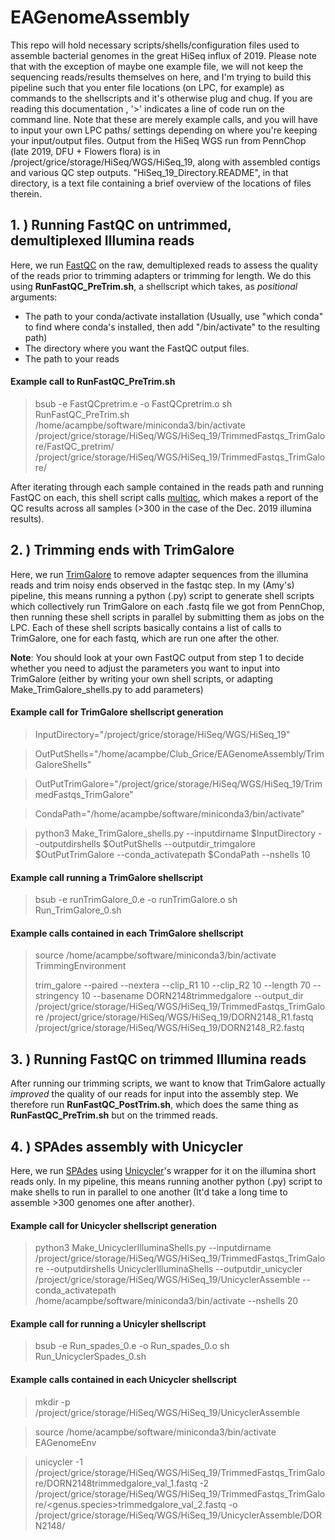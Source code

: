 # EAGenomeAssembly
This repo will hold necessary scripts/shells/configuration files used to assemble bacterial genomes in the great HiSeq influx of 2019. Please note that with the exception of maybe one example file, we will not keep the sequencing reads/results
 themselves on here, and I'm trying to build this pipeline such that you enter file locations (on LPC, for example) as commands to the shellscripts and it's otherwise plug and chug. If you are reading this documentation , '>' indicates a line of code run on the command line. Note that these are merely example calls, and you will have to input your own LPC paths/ settings depending on where you're keeping your input/output files. Output from the HiSeq WGS run from PennChop (late 2019, DFU + Flowers flora) is in /project/grice/storage/HiSeq/WGS/HiSeq_19, along with assembled contigs and various QC step outputs. "HiSeq_19_Directory.README", in that directory, is a text file containing a brief overview of the locations of files therein. 


## 1. ) Running FastQC on untrimmed, demultiplexed Illumina reads 
Here, we run [FastQC](https://www.bioinformatics.babraham.ac.uk/projects/fastqc/) on the raw, demultiplexed reads to assess the quality of the reads prior to trimming adapters or trimming for length. We do this using **RunFastQC_PreTrim.sh**, a shellscript which takes, as *positional* arguments:
- The path to your conda/activate installation (Usually, use "which conda" to find where conda's installed, then add "/bin/activate" to the resulting path)
 - The directory where you want the FastQC output files.  
 - The path to your reads

#### Example call to RunFastQC_PreTrim.sh
>  bsub -e FastQCpretrim.e -o FastQCpretrim.o sh RunFastQC_PreTrim.sh /home/acampbe/software/miniconda3/bin/activate /project/grice/storage/HiSeq/WGS/HiSeq_19/TrimmedFastqs_TrimGalore/FastQC_pretrim/ /project/grice/storage/HiSeq/WGS/HiSeq_19/TrimmedFastqs_TrimGalore/

After iterating through each sample contained in the reads path and running FastQC on each, this shell script calls [multiqc](https://multiqc.info/), which makes a report of the QC results across all samples (>300 in the case of the Dec. 2019 illumina results). 

## 2. ) Trimming ends with TrimGalore
Here, we run [TrimGalore](https://github.com/FelixKrueger/TrimGalore) to remove adapter sequences from the illumina reads and trim noisy ends observed in the fastqc step. In my (Amy's) pipeline, this means running a python (.py) script to generate shell scripts which collectively run TrimGalore on each .fastq file we got from PennChop, then running these shell scripts in parallel by submitting them as jobs on the LPC. Each of these shell scripts basically contains a list of calls to TrimGalore, one for each fastq, which are run one after the other. 

**Note**: You should look at your own FastQC output from step 1 to decide whether you need to adjust the parameters you want to input into TrimGalore (either by writing your own shell scripts, or adapting Make_TrimGalore_shells.py to add parameters)

#### Example call for TrimGalore shellscript generation

 > InputDirectory="/project/grice/storage/HiSeq/WGS/HiSeq_19"
 
 >  OutPutShells="/home/acampbe/Club_Grice/EAGenomeAssembly/TrimGaloreShells"
 
 >  OutPutTrimGalore="/project/grice/storage/HiSeq/WGS/HiSeq_19/TrimmedFastqs_TrimGalore"
 
 > CondaPath="/home/acampbe/software/miniconda3/bin/activate"
 
 > python3 Make_TrimGalore_shells.py --inputdirname $InputDirectory --outputdirshells $OutPutShells --outputdir_trimgalore $OutPutTrimGalore --conda_activatepath $CondaPath --nshells 10

#### Example call running a TrimGalore shellscript
 > bsub -e runTrimGalore_0.e -o runTrimGalore.o sh Run_TrimGalore_0.sh


#### Example calls contained in each TrimGalore shellscript
 > source /home/acampbe/software/miniconda3/bin/activate TrimmingEnvironment 
 >  
 > trim_galore --paired --nextera --clip_R1 10 --clip_R2 10 --length 70 --stringency 10 --basename DORN2148trimmedgalore --output_dir /project/grice/storage/HiSeq/WGS/HiSeq_19/TrimmedFastqs_TrimGalore /project/grice/storage/HiSeq/WGS/HiSeq_19/DORN2148_R1.fastq /project/grice/storage/HiSeq/WGS/HiSeq_19/DORN2148_R2.fastq

## 3. ) Running FastQC on trimmed Illumina reads 
After running our trimming scripts, we want to know that TrimGalore actually *improved* the quality of our reads for input into the assembly  step. We therefore run **RunFastQC_PostTrim.sh**, which does the same thing as **RunFastQC_PreTrim.sh** but on the trimmed reads. 

## 4. ) SPAdes assembly with Unicycler 
Here, we run [SPAdes](http://spades.bioinf.spbau.ru/release3.11.1/manual.html) using [Unicycler](https://github.com/rrwick/Unicycler)'s wrapper for it on the illumina short reads only. In my pipeline, this means running another python (.py) script to make shells to run in parallel to one another (It'd take a long time to assemble >300 genomes one after another). 

#### Example call for Unicycler shellscript generation
> python3 Make_UnicyclerIlluminaShells.py --inputdirname /project/grice/storage/HiSeq/WGS/HiSeq_19/TrimmedFastqs_TrimGalore --outputdirshells UnicyclerIlluminaShells --outputdir_unicycler /project/grice/storage/HiSeq/WGS/HiSeq_19/UnicyclerAssemble --conda_activatepath /home/acampbe/software/miniconda3/bin/activate --nshells 20

#### Example call for running a Unicyler shellscript
> bsub -e Run_spades_0.e -o Run_spades_0.o sh Run_UnicyclerSpades_0.sh 

#### Example calls contained in each Unicycler shellscript
> mkdir -p /project/grice/storage/HiSeq/WGS/HiSeq_19/UnicyclerAssemble

> source /home/acampbe/software/miniconda3/bin/activate EAGenomeEnv

> unicycler -1 /project/grice/storage/HiSeq/WGS/HiSeq_19/TrimmedFastqs_TrimGalore/DORN2148trimmedgalore_val_1.fastq -2 /project/grice/storage/HiSeq/WGS/HiSeq_19/TrimmedFastqs_TrimGalore/<genus.species>trimmedgalore_val_2.fastq -o /project/grice/storage/HiSeq/WGS/HiSeq_19/UnicyclerAssemble/DORN2148/ 
